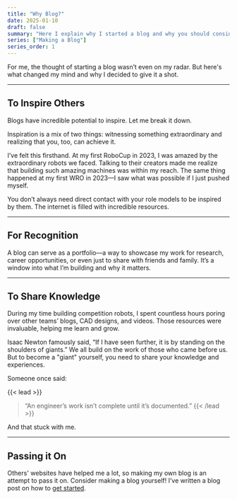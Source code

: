 ```yaml
---
title: "Why Blog?"
date: 2025-01-10
draft: false
summary: "Here I explain why I started a blog and why you should consider it too."
series: ["Making a Blog"]
series_order: 1
---
```


For me, the thought of starting a blog wasn’t even on my radar. But here's what changed my mind and why I decided to give it a shot.

---

## To Inspire Others
Blogs have incredible potential to inspire. Let me break it down.

Inspiration is a mix of two things: witnessing something extraordinary and realizing that you, too, can achieve it.

I’ve felt this firsthand. At my first RoboCup in 2023, I was amazed by the extraordinary robots we faced. Talking to their creators made me realize that building such amazing machines was within my reach. The same thing happened at my first WRO in 2023—I saw what was possible if I just pushed myself.

You don’t always need direct contact with your role models to be inspired by them. The internet is filled with incredible resources.

---

## For Recognition
A blog can serve as a portfolio—a way to showcase my work for research, career opportunities, or even just to share with friends and family. It’s a window into what I’m building and why it matters.

---

## To Share Knowledge
During my time building competition robots, I spent countless hours poring over other teams’ blogs, CAD designs, and videos. Those resources were invaluable, helping me learn and grow.

Isaac Newton famously said, “If I have seen further, it is by standing on the shoulders of giants.” We all build on the work of those who came before us. But to become a "giant" yourself, you need to share your knowledge and experiences.

Someone once said:

{{< lead >}}
>“An engineer’s work isn’t complete until it’s documented.”
{{< /lead >}}

And that stuck with me.

---

## Passing it On
Others' websites have helped me a lot, so making my own blog is an attempt to pass it on. Consider making a blog yourself! I’ve written a blog post on how to [get started](/posts/How-to-blog/).
